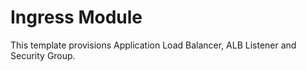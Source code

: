 # Ingress Module

This template provisions Application Load Balancer, ALB Listener and Security Group.

